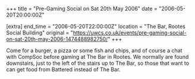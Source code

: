 +++
title = "Pre-Gaming Social on Sat 20th May 2006"
date = "2006-05-20T20:00:00Z"

[extra]
end_time = "2006-05-20T22:00:00Z"
location = "The Bar, Rootes Social Building"
original = "https://uwcs.co.uk/events/pre-gaming-social-on-sat-20th-may-2006-1474488982750/"
+++

Come for a burger, a pizza or some fish and chips, and of course a chat with CompSoc before gaming at The Bar in Rootes. We normally are found downstairs, just to the left of the stairs up to The Bar, so those that want to can get food from Battered instead of The Bar.

